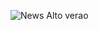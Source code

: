 ![News Alto verao](https://github.com/AmandaCylleno/newin-summer/assets/145169742/25d2f081-3a02-42d0-accb-b2aa72c562f7)
